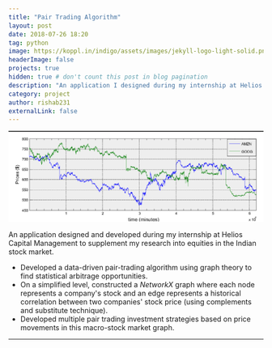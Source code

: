 ```yaml
---
title: "Pair Trading Algorithm"
layout: post
date: 2018-07-26 18:20
tag: python
image: https://koppl.in/indigo/assets/images/jekyll-logo-light-solid.png
headerImage: false
projects: true
hidden: true # don't count this post in blog pagination
description: "An application I designed during my internship at Helios Capital Management to supplement my research into equities in the Indian stock market."
category: project
author: rishab231
externalLink: false
---
```


![Pair-Trading](../assets/images/pair-trading.png)

An application designed and developed during my internship at Helios Capital Management to supplement my research into equities in the Indian stock market.

- Developed a data-driven pair-trading algorithm using graph theory to find statistical arbitrage opportunities.
- On a simplified level, constructed a *NetworkX* graph where each node represents a company's stock and an edge represents a historical correlation between two companies' stock price (using complements and substitute technique).
- Developed multiple pair trading investment strategies based on price movements in this macro-stock market graph.


---